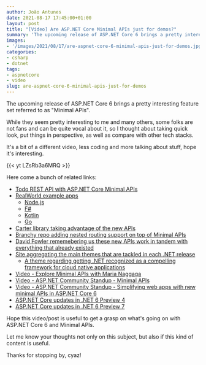 ```yaml
---
author: João Antunes
date: 2021-08-17 17:45:00+01:00
layout: post
title: "[Video] Are ASP.NET Core Minimal APIs just for demos?"
summary: 'The upcoming release of ASP.NET Core 6 brings a pretty interesting feature set referred to as "Minimal APIs". While they seem pretty interesting to me and many others, some folks are not fans and can be quite vocal about it, so I thought about taking quick look, put things in perspective, as well as compare with other tech stacks.'
images:
- '/images/2021/08/17/are-aspnet-core-6-minimal-apis-just-for-demos.jpg'
categories:
- csharp
- dotnet
tags:
- aspnetcore
- video
slug: are-aspnet-core-6-minimal-apis-just-for-demos
---
```


The upcoming release of ASP.NET Core 6 brings a pretty interesting feature set referred to as "Minimal APIs".

While they seem pretty interesting to me and many others, some folks are not fans and can be quite vocal about it, so I thought about taking quick look, put things in perspective, as well as compare with other tech stacks.

It's a bit of a different video, less coding and more talking about stuff, hope it's interesting.

{{< yt LZsRb3a6MRQ >}}

Here come a bunch of related links:
- [Todo REST API with ASP.NET Core Minimal APIs](https://github.com/davidfowl/CommunityStandUpMinimalAPI)
- [RealWorld example apps](https://github.com/gothinkster/realworld)
    - [Node.js](https://github.com/Varun-Hegde/Conduit_NodeJS)
    - [F#](https://github.com/gothinkster/fsharp-realworld-example-app)
    - [Kotlin](https://github.com/dragneelfps/realworld-kotlin-ktor)
    - [Go](https://github.com/gothinkster/golang-gin-realworld-example-app)
- [Carter library taking advantage of the new APIs](https://twitter.com/CarterLibs/status/1425782378530803715)
- [Branchy repo adding nested routing support on top of Minimal APIs](https://github.com/khalidabuhakmeh/Branchy)
- [David Fowler rememebering us these new APIs work in tandem with everything that already existed](https://twitter.com/davidfowl/status/1425637687965356033)
- [Site aggregating the main themes that are tackled in each .NET release](https://themesof.net/)
    - [A theme regarding getting .NET recognized as a compelling framework for cloud native applications](https://github.com/dotnet/core/issues/5397)
- [Video - Explore Minimal APIs with Maria Naggaga](https://www.youtube.com/watch?v=mia4ds3JhKs)
- [Video - ASP.NET Community Standup - Minimal APIs](https://www.youtube.com/watch?v=enAskgcF0c0)
- [Video - ASP.NET Community Standup - Simplifying web apps with new minimal APIs in ASP.NET Core 6](https://www.youtube.com/watch?v=aMrKGC7CnEk)
- [ASP.NET Core updates in .NET 6 Preview 4](https://devblogs.microsoft.com/aspnet/asp-net-core-updates-in-net-6-preview-4/)
- [ASP.NET Core updates in .NET 6 Preview 7](https://devblogs.microsoft.com/aspnet/asp-net-core-updates-in-net-6-preview-7/)

Hope this video/post is useful to get a grasp on what's going on with ASP.NET Core 6 and Minimal APIs.

Let me know your thoughts not only on this subject, but also if this kind of content is useful.

Thanks for stopping by, cyaz!